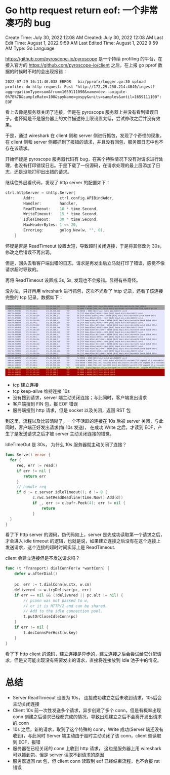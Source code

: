 # Go http request return eof: 一个非常凑巧的 bug

Create Time: July 30, 2022 12:08 AM
Created: July 30, 2022 12:08 AM
Last Edit Time: August 1, 2022 9:59 AM
Last Edited Time: August 1, 2022 9:59 AM
Type: Go Language

https://github.com/pyroscope-io/pyroscope 是一个持续 profiling 的平台，在接入官方的 https://github.com/pyroscope-io/client 之后，在上报 go pprof 数据的时候时不时的会出现报错：

```
2022-07-29 16:11:40.038 ERROR   biz/pprofx/logger.go:30 upload profile: do http request: Post "http://172.29.250.214:4040/ingest?aggregationType=sum&from=1659111090&name=dev--aoigate-0%7B%7D&sampleRate=100&spyName=gospy&units=samples&until=1659111100": EOF
```

看上去像是服务器关闭了连接，但是在 pyroscope 服务器上并没有看到错误日子。也怀疑是不是服务器上的文件描述符上限设置太低，尝试修改之后并没有效果。

于是，通过 wireshark 在 client 侧和 server 侧进行抓包，发现了个奇怪的现象，在 client 侧和 server 侧都抓到了报错的请求，并且没有回包，服务器日志中也不存在该请求。

开始怀疑是 pyroscope 服务器代码有 bug，在某个特殊情况下没有对请求进行处理，也没有打印错误日志。于是下载了一份源码，在请求处理的最上层添加了日志，还是没能打印出出错的请求。

继续往外层看代码，发现了 http server 的配置如下：

```go
ctrl.httpServer = &http.Server{
		Addr:           ctrl.config.APIBindAddr,
		Handler:        handler,
		ReadTimeout:    10 * time.Second,
		WriteTimeout:   15 * time.Second,
		IdleTimeout:    30 * time.Second,
		MaxHeaderBytes: 1 << 20,
		ErrorLog:       golog.New(w, "", 0),
	}
```

怀疑是否是 ReadTimeout 设置太短，导致超时关闭连接，于是将其修改为 30s，修改之后错误不再出现。

但是，回头去看客户端出错的日志，请求是再发出后立马就打印了错误，感觉不像请求超时导致的。

再将 ReadTimeout 设置成 3s, 5s, 发现也不会报错。显得有些奇怪。

没办法，只好再用 wireshark 进行抓包，这次不光看了 http 记录，还看了该连接完整的 tcp 记录。数据如下：

![Untitled](Go%20http%20request%20return%20eof%20%E4%B8%80%E4%B8%AA%E9%9D%9E%E5%B8%B8%E5%87%91%E5%B7%A7%E7%9A%84%20bug%2095bd907e77b04e1e832ed14ea94a095d/Untitled.png)

- tcp 建立连接
- tcp keep-alive 维持连接 10s
- 没有搜到请求，server 端主动关闭连接；与此同时，客户端发出请求
- 客户端搜到 FIN 包，报 EOF 错误
- 服务端搜到 http 请求，但是 socket 以及关闭，返回 RST 包

到这里，流程以及比较清晰了，一个不活跃的连接在 10s 后被 server 关闭，与此同时，客户端正好发出请求(每 10s 发送)， 在成功 Write 之后，才读到 EOF，产生了是发送请求之后才被 server 主动关闭连接的错觉。

IdleTimeOut 是 30s， 为什么 10s 服务器就主动关闭了连接？

```go
func Serve() error {
  for {
     req, err := read()
     if err != nil {
        return err
     }
     // handle req
     if d := c.server.idleTimeout(); d != 0 {
			c.rwc.SetReadDeadline(time.Now().Add(d))
			if _, err := c.bufr.Peek(4); err != nil {
				return
			}
  }
}
```

看了下 http server 的源码，伪代码如上，server 是先成功读取第一个请求之后，才会进入 idle timeout 的逻辑，也就是说，如果建立连接之后没有在这个连接上发送请求，这个连接的超时时间实际上是 ReadTimeout.

client 会建立连接但是不发送请求吗？

```go
func (t *Transport) dialConnFor(w *wantConn) {
	defer w.afterDial()

	pc, err := t.dialConn(w.ctx, w.cm)
	delivered := w.tryDeliver(pc, err)
	if err == nil && (!delivered || pc.alt != nil) {
		// pconn was not passed to w,
		// or it is HTTP/2 and can be shared.
		// Add to the idle connection pool.
		t.putOrCloseIdleConn(pc)
	}
	if err != nil {
		t.decConnsPerHost(w.key)
	}
}
```

看了下 http client 的源码，建立连接是异步的，建立连接之后会尝试给它分配请求，但是又可能出现没有需要发出的请求，直接将连接放到 Idle 池子中的情况。

# 总结

- Server ReadTimeout 设置为 10s， 连接成功建立之后未收到请求，10s后会主动关闭连接
- Client 10s 前一次性发送多个请求，异步创建了多个 conn，但是有概率出现 conn 创建之后请求已经都完成的情况，导致出现建立之后不会离开发出请求的 conn
- 10s 之后，新的请求，取到了这个特殊的 conn，Write 成功(Server 端还没有收到)，与此同时 Server 端主动由于超时主动关闭了该 conn，client 侧读取到 EOF，报错
- 服务器在已经关闭的 conn 上收到 http 请求， 这也是服务器上用 wireshark 可以抓到包，但是 server 读取不到请求的原因
- 服务器返回 rst 包，但 client conn 读取到 eof 已经结束流程，也不会报 rst 错误